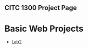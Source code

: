## CITC 1300 Project Page

<h1>Basic Web Projects</h1>

<ul>
    <li><a href="Lab2/index.html" target="_blank">Lab2</a></li>
<ul>